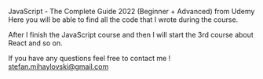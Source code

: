 JavaScript - The Complete Guide 2022 (Beginner + Advanced) from Udemy Here you will be able to find all the code that I wrote during the course.

After I finish the JavaScript course and then I will start the 3rd course about React and so on.

If you have any questions feel free to contact me ! stefan.mihaylovski@gmail.com
